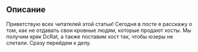 ## Описание
Приветствую всех читателей этой статьи! 
Сегодня в посте я расскажу о том, как не отдавать свои кровные людям, которые продают хосты.
Мы получим кряк DcRat, а также поставим хост так, чтобы юзеры не слетали.
Сразу перейдем к делу.


